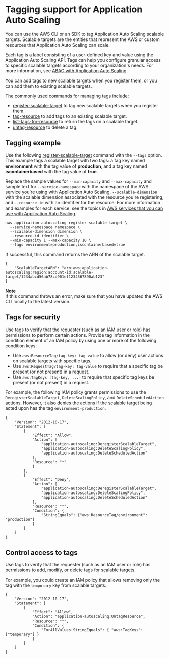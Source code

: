 # Tagging support for Application Auto Scaling<a name="resource-tagging-support"></a>

You can use the AWS CLI or an SDK to tag Application Auto Scaling scalable targets\. Scalable targets are the entities that represent the AWS or custom resources that Application Auto Scaling can scale\. 

Each tag is a label consisting of a user\-defined key and value using the Application Auto Scaling API\. Tags can help you configure granular access to specific scalable targets according to your organization's needs\. For more information, see [ABAC with Application Auto Scaling](security_iam_service-with-iam.md#security_iam_service-with-iam-tags)\.

You can add tags to new scalable targets when you register them, or you can add them to existing scalable targets\.

The commonly used commands for managing tags include: 
+ [register\-scalable\-target](https://docs.aws.amazon.com/cli/latest/reference/application-autoscaling/register-scalable-target.html) to tag new scalable targets when you register them\. 
+ [tag\-resource](https://docs.aws.amazon.com/cli/latest/reference/application-autoscaling/tag-resource.html) to add tags to an existing scalable target\.
+  [list\-tags\-for\-resource](https://docs.aws.amazon.com/cli/latest/reference/application-autoscaling/list-tags-for-resource.html) to return the tags on a scalable target\.
+ [untag\-resource](https://docs.aws.amazon.com/cli/latest/reference/application-autoscaling/untag-resource.html) to delete a tag\. 

## Tagging example<a name="tagging-example"></a>

Use the following [register\-scalable\-target](https://docs.aws.amazon.com/cli/latest/reference/application-autoscaling/register-scalable-target.html) command with the `--tags` option\. This example tags a scalable target with two tags: a tag key named **environment** with the tag value of **production**, and a tag key named **iscontainerbased** with the tag value of **true**\.

Replace the sample values for `--min-capacity` and `--max-capacity` and sample text for `--service-namespace` with the namespace of the AWS service you're using with Application Auto Scaling, `--scalable-dimension` with the scalable dimension associated with the resource you're registering, and `--resource-id` with an identifier for the resource\. For more information and examples for each service, see the topics in [AWS services that you can use with Application Auto Scaling](integrated-services-list.md)\.

```
aws application-autoscaling register-scalable-target \
  --service-namespace namespace \
  --scalable-dimension dimension \
  --resource-id identifier \
  --min-capacity 1 --max-capacity 10 \
  --tags environment=production,iscontainerbased=true
```

If successful, this command returns the ARN of the scalable target\.

```
{
    "ScalableTargetARN": "arn:aws:application-autoscaling:region:account-id:scalable-target/1234abcd56ab78cd901ef1234567890ab123"
}
```

**Note**  
If this command throws an error, make sure that you have updated the AWS CLI locally to the latest version\.

## Tags for security<a name="tag-security"></a>

Use tags to verify that the requester \(such as an IAM user or role\) has permissions to perform certain actions\. Provide tag information in the condition element of an IAM policy by using one or more of the following condition keys:
+ Use `aws:ResourceTag/tag-key: tag-value` to allow \(or deny\) user actions on scalable targets with specific tags\. 
+ Use `aws:RequestTag/tag-key: tag-value` to require that a specific tag be present \(or not present\) in a request\. 
+ Use `aws:TagKeys [tag-key, ...]` to require that specific tag keys be present \(or not present\) in a request\. 

For example, the following IAM policy grants permissions to use the `DeregisterScalableTarget`, `DeleteScalingPolicy`, and `DeleteScheduledAction` actions\. However, it also denies the actions if the scalable target being acted upon has the tag `environment`=`production`\.

```
{
    "Version": "2012-10-17",
    "Statement": [
        {
            "Effect": "Allow",
            "Action": [        
                "application-autoscaling:DeregisterScalableTarget",
                "application-autoscaling:DeleteScalingPolicy",
                "application-autoscaling:DeleteScheduledAction"
            ],
            "Resource": "*"
            }
        },
        {
            "Effect": "Deny",
            "Action": [        
                "application-autoscaling:DeregisterScalableTarget",
                "application-autoscaling:DeleteScalingPolicy",
                "application-autoscaling:DeleteScheduledAction"
            ],
            "Resource": "*",
            "Condition": {
                "StringEquals": {"aws:ResourceTag/environment": "production"}
            }
        }
    ]
}
```

## Control access to tags<a name="tag-permissions"></a>

Use tags to verify that the requester \(such as an IAM user or role\) has permissions to add, modify, or delete tags for scalable targets\. 

For example, you could create an IAM policy that allows removing only the tag with the `temporary` key from scalable targets\.

```
{
    "Version": "2012-10-17",
    "Statement": [
        {
            "Effect": "Allow",
            "Action": "application-autoscaling:UntagResource",
            "Resource": "*",
            "Condition": {
                "ForAllValues:StringEquals": { "aws:TagKeys": ["temporary"] }
            }
        }
    ]
}
```